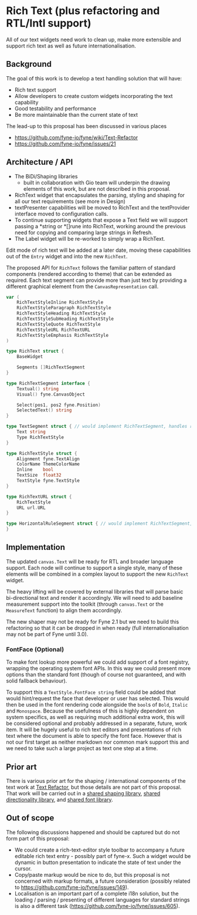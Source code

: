 # Rich Text (plus refactoring and RTL/Intl support)

All of our text widgets need work to clean up, make more extensible and support rich text as well as future internationalisation.

## Background

The goal of this work is to develop a text handling solution that will have:

* Rich text support
* Allow developers to create custom widgets incorporating the text capability
* Good testability and performance
* Be more maintainable than the current state of text

The lead-up to this proposal has been discussed in various places

* https://github.com/fyne-io/fyne/wiki/Text-Refactor
* https://github.com/fyne-io/fyne/issues/21

## Architecture / API

* The BiDi/Shaping libraries
  - built in collaboration with Gio team will underpin the drawing elements of this work, but are not described in this proposal.
* RichText widget that encapsulates the parsing, styling and shaping for all our text requirements (see more in Design)
* textPresenter capabilities will be moved to RichText and the textProvider interface moved to configuration calls.
* To continue supporting widgets that expose a Text field we will support passing a \*string or \*[]rune into RichText, working around the previous need for copying and comparing large strings in Refresh.
* The Label widget will be re-worked to simply wrap a RichText.

Edit mode of rich text will be added at a later date, moving these capabilities out of the `Entry` widget and into the new `RichText`.

The proposed API for `RichText` follows the familiar pattern of standard components (rendered according to theme) that can be extended as required.
Each text segment can provide more than just text by providing a different graphical element from the `CanvasRepresentation` call.

```go
var (
	RichTextStyleInline RichTextStyle
	RichTextStyleParagraph RichTextStyle
	RichTextStyleHeading RichTextStyle
	RichTextStyleSubHeading RichTextStyle
	RichTextStyleQuote RichTextStyle
	RichTextStyleURL RichTextURL
	RichTextStyleEmphasis RichTextStyle
)

type RichText struct {
	BaseWidget

	Segments []RichTextSegment
}

type RichTextSegment interface {
	Textual() string
	Visual() fyne.CanvasObject

	Select(pos1, pos2 fyne.Position)
	SelectedText() string
}

type TextSegment struct { // would implement RichTextSegment, handles rendering text
	Text string
	Type RichTextStyle
}

type RichTextStyle struct {
	Alignment fyne.TextAlign
	ColorName ThemeColorName
	Inline    bool
	TextSize  float32
	TextStyle fyne.TextStyle
}

type RichTextURL struct {
	RichTextStyle
	URL url.URL
}

type HorizontalRuleSegment struct { // would implement RichTextSegment, just draws a line
}
```

## Implementation

The updated `canvas.Text` will be ready for RTL and broader language support.
Each node will continue to support a single style, many of these elements will be combined in a complex layout to support the new `RichText` widget.

The heavy lifting will be covered by external libraries that will parse basic bi-directional text and render it accordingly.
We will need to add baseline measurement support into the toolkit (through `canvas.Text` or the `MeasureText` function) to align them accordingly.

The new shaper may not be ready for Fyne 2.1 but we need to build this refactoring so that it can be dropped in when ready (full internationalisation may not be part of Fyne until 3.0).

### FontFace (Optional)

To make font lookup more powerful we could add support of a font registry, wrapping the operating system font APIs. In this way we could present more options than the standard font (though of course not guaranteed, and with solid fallback behaviour).

To support this a `TextStyle.FontFace string` field could be added that would hint/request the face that developer or user has selected. This would then be used in the font rendering code alongside the `bool`s of `Bold`, `Italic` and `Monospace`. Because the usefulness of this is highly dependent on system specifics,
as well as requiring much additional extra work, this will be considered optional and probably addressed in a separate, future, work item.
It will be hugely useful to rich text editors and presentations of rich text where the document is able to specify the font face. However that is not our first target as neither markdown nor common mark support this and we need to take such a large project as text one step at a time.


## Prior art

There is various prior art for the shaping / international components of the text work at [Text Refactor](https://github.com/fyne-io/fyne/wiki/Text-Refactor),
but those details are not part of this proposal.
That work will be carried out in a [shared shaping library](https://github.com/go-text/shaping), [shared directionality library](https://github.com/go-text/di),
and [shared font library](#).

## Out of scope

The following discussions happened and should be captured but do not form part of this proposal:

* We could create a rich-text-editor style toolbar to accompany a future editable rich text entry - possibly part of fyne-x. Such a widget would be dynamic in button presentation to indicate the state of text under the cursor.
* Copy/paste markup would be nice to do, but this proposal is not concerned with markup formats, a future consideration (possibly related to https://github.com/fyne-io/fyne/issues/149).
* Localisation is an important part of a complete i18n solution, but the loading / parsing / presenting of different languages for standard strings is also a different task (https://github.com/fyne-io/fyne/issues/605).

